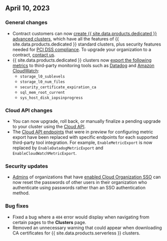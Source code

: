 ## April 10, 2023

<h3> General changes </h3>

- Contract customers can now [create {{ site.data.products.dedicated }} advanced clusters](https://www.cockroachlabs.com/docs/cockroachcloud/create-your-cluster#step-1-start-the-cluster-creation-process), which have all the features of {{ site.data.products.dedicated }} standard clusters, plus security features needed for [PCI DSS compliance](https://www.cockroachlabs.com/docs/cockroachcloud/pci-dss). To upgrade your organization to a contract, [contact us](https://cockroachlabs.com/contact-sales).
- {{ site.data.products.dedicated }} clusters now [export the following metrics](https://www.cockroachlabs.com/docs/cockroachcloud/export-metrics#the-metricexport-endpoint) to third-party monitoring tools such as [Datadog](https://www.cockroachlabs.com/docs/cockroachcloud/export-metrics?filters=datadog-metrics-export) and [Amazon CloudWatch](https://www.cockroachlabs.com/docs/cockroachcloud/export-metrics?filters=aws-metrics-export):
  - `storage_l0_sublevels`
  - `storage_l0_num_files`
  - `security_certificate_expiration_ca`
  - `sql_mem_root_current`
  - `sys_host_disk_iopsinprogress`
  
<h3> Cloud API changes </h3>

- You can now upgrade, roll back, or manually finalize a pending upgrade to your cluster using the [Cloud API](https://www.cockroachlabs.com/docs/cockroachcloud/cloud-api).
- The [Cloud API endpoints](https://www.cockroachlabs.com/docs/cockroachcloud/cloud-api) that were in preview for configuring metric export have been replaced with specific endpoints for each supported third-party tool integration. For example, `EnableMetricExport` is now replaced by `EnableDatadogMetricExport` and `EnableCloudWatchMetricExport`.

<h3> Security updates </h3>

- [Admins](https://www.cockroachlabs.com/docs/cockroachcloud/authorization#org-administrator-legacy) of organizations that have [enabled Cloud Organization SSO](https://www.cockroachlabs.com/docs/cockroachcloud/cloud-org-sso) can now reset the passwords of other users in their organization who authenticate using passwords rather than an SSO authentication method.

<h3> Bug fixes </h3>

- Fixed a bug where a `404` error would display when navigating from certain pages to the **Clusters** page.
- Removed an unnecessary warning that could appear when downloading CA certificates for {{ site.data.products.serverless }} clusters.
